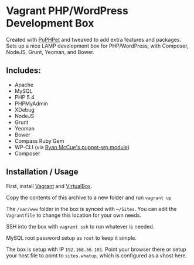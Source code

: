 # Vagrant PHP/WordPress Development Box

Created with [PuPHPet](https://puphpet.com/) and tweaked to add extra features and packages. Sets up a nice LAMP development box for PHP/WordPress, with Composer, NodeJS, Grunt, Yeoman, and Bower.

## Includes:

* Apache
* MySQL
* PHP 5.4
* PHPMyAdmin
* XDebug
* NodeJS
* Grunt
* Yeoman
* Bower
* Compass Ruby Gem
* WP-CLI (via [Ryan McCue's puppet-wp module](https://github.com/rmccue/puppet-wp))
* Composer

## Installation / Usage

First, install [Vagrant](http://downloads.vagrantup.com/) and [VirtualBox](https://www.virtualbox.org/).

Copy the contents of this archive to a new folder and run `vagrant up`

The `/var/www` folder in the box is synced with `~/Sites`. You can edit the `Vagrantfile` to change this location for your own needs.

SSH into the box with `vagrant ssh` to run whatever is needed.

MySQL root password setup as `root` to keep it simple.

The box is setup with IP `192.168.56.101`. Point your browser there or setup your host file to point to `sites.whatup`, which is configured as a vhost here.


